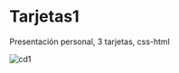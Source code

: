 # Tarjetas1
Presentación personal, 3 tarjetas, css-html

![cd1](https://user-images.githubusercontent.com/60888517/90321435-35e62480-df0f-11ea-9ae0-abbe0729326b.JPG)
